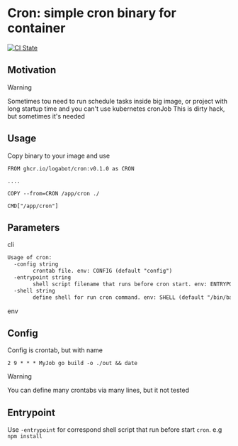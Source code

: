 # Cron: simple cron binary for container

[![CI State](https://github.com/go-co-op/gocron/actions/workflows/go_test.yml/badge.svg?branch=v2&event=push)](https://github.com/go-co-op/gocron/actions)

## Motivation

> [!WARNING]
> Sometimes tou need to run schedule tasks inside big image, or project with long startup time and you can't use kubernetes cronJob
> This is dirty hack, but sometimes it's needed

## Usage

Copy binary to your image and use

```docker
FROM ghcr.io/logabot/cron:v0.1.0 as CRON

....

COPY --from=CRON /app/cron ./

CMD["/app/cron"]
```

## Parameters

cli
```txt
Usage of cron:
  -config string
        crontab file. env: CONFIG (default "config")
  -entrypoint string
        shell script filename that runs before cron start. env: ENTRYPOINT
  -shell string
        define shell for run cron command. env: SHELL (default "/bin/bash")
```
env

## Config

Config is crontab, but with name

```crontab
2 9 * * * MyJob go build -o ./out && date
````

> [!WARNING]
> You can define many crontabs via many lines, but it not tested


## Entrypoint

Use `-entrypoint` for correspond shell script that run before start `cron`. e.g `npm install`
